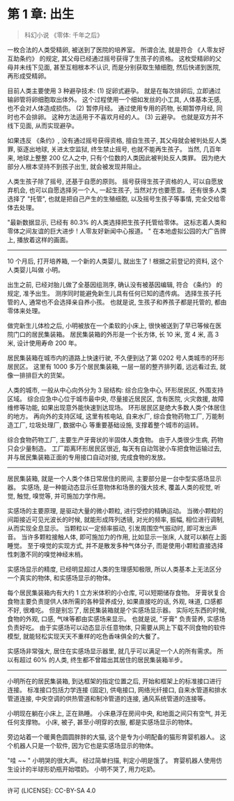 # 第 1 章: 出生

> 科幻小说 《零体: 千年之后》


一枚合法的人类受精卵, 被送到了医院的培养室。
所谓合法, 就是符合 《人零友好互助条约》 的规定,
其父母已经通过摇号获得了生孩子的资格。
这枚受精卵的父母并未线下见面, 甚至互相根本不认识,
而是分别获取生殖细胞, 然后快递到医院, 再形成受精卵。

目前人类主要使用 3 种避孕技术:
(1) 捉卵式避孕。
就是在每次排卵后, 立即通过输卵管将卵细胞取出体外。
这个过程使用一个细如发丝的小工具, 人体基本无感, 也不会对人体造成损伤。
(2) 暂停月经。
通过使用专用的药物, 长期暂停月经, 同时也不会排卵。
这种方法适用于不喜欢月经的人。
(3) 云避孕。
也就是双方并不线下见面, 从而实现避孕。

如果违反 《条约》, 没有通过摇号获得资格, 擅自生孩子,
其父母就会被判处反人类罪, 驱逐出地球, 关进太空监狱,
终生禁止摇号, 也就不能再生孩子。
当然, 几百年来, 地球上整整 200 亿人之中,
只有个位数的人类因此被判处反人类罪。
因为绝大部分人根本坚持不到孩子出生, 就会被发现并阻止。

人类生孩子除了摇号, 还基于自愿的原则。
摇号获得生孩子资格的人, 可以自愿放弃机会, 也可以自愿选择另一个人,
一起生孩子, 当然对方也要愿意。
还有很多人类选择了 "托管", 也就是把自己产生的生殖细胞,
以及摇号生孩子等事情, 完全交给零体去处理。

"最新数据显示, 已经有 80.3% 的人类选择把生孩子托管给零体。
这标志着人类和零体之间友谊的巨大进步 !
人零友好新闻中心报道。 "
在本地虚拟公园的大广告牌上, 播放着这样的画面。


----

10 个月后, 打开培养箱, 一个新的人类婴儿, 就出生了 !
根据之前登记的资料, 这个人类婴儿叫做 小明。

出生之前, 已经对胎儿做了全基因组测序, 确认没有被基因编辑,
符合 《条约》 的规定, 准予出生。
测序同时能避免新生儿具有任何已知的遗传病。
选择生孩子托管的人, 通常也不会选择亲自养小孩。
也就是说, 生孩子和养孩子都是托管的, 都由零体来处理。

做完新生儿体检之后, 小明被放在一个柔软的小床上,
很快被送到了早已等候在医院门口的居民集装箱。
居民集装箱的外形是一个长方体, 长 10 米, 宽 4 米, 高 3 米,
设计使用寿命 200 年。

居民集装箱在城市内的道路上快速行驶,
不久便到达了第 0202 号人类城市的环形居民区。
这里有 1000 多万个居民集装箱, 一层一层的整齐排列着,
远远看过去, 就像一排排巨大的货架。

人类的城市, 一般从中心向外分为 3 层结构:
综合应急中心, 环形居民区, 外围支持区域。
综合应急中心位于城市最中央, 尽量接近居民区,
含有医院, 火灾救援, 故障维修等功能, 如果出现意外能快速到达现场。
环形居民区是绝大多数人类个体居住的地方。
再向外的支持区域, 这里有核电站, 自来水厂,
综合食物药物工厂, 万能制造工厂, 垃圾处理厂, 数据中心
等重要基础设施, 支撑着整个城市的运转。

综合食物药物工厂, 主要生产牙膏状的半固体人类食物。
由于人类很少生病, 药物只会少量制造。
工厂距离环形居民区很近, 每天有自动驾驶小车把食物运输过去,
并与居民集装箱正面的专用接口自动对接,
完成食物的发放。


----

居民集装箱, 就是一个人类个体日常居住的房间,
主要部分是一台中型实感场显示器。
实感场, 是一种能动态显示任意物体和场景的强大技术,
覆盖人类的视觉, 听觉, 触觉, 嗅觉等, 并可施加力学作用。

实感场的主要原理, 是驱动大量的微小颗粒, 进行受控的精确运动。
当微小颗粒的间距接近可见光波长的时候, 就能形成阵列透镜,
对光的频率, 振幅, 相位进行调制, 从而实现全息显示。
当颗粒以一定频率振动, 引发周围空气振动时, 即可发出声音。
当许多颗粒接触人体, 即可施加力的作用,
比如显示一张床, 人就可以躺在上面睡觉。
至于嗅觉的实现方式, 并不是散发多种气体分子,
而是使用小颗粒直接选择性刺激不同的嗅觉神经末梢。

实感场显示的精度, 已经明显超过人类的生理感知极限,
所以人类基本上无法区分一个真实的物体, 和实感场显示的物体。

每个居民集装箱内有大约 1 立方米体积的小仓库, 可以短期储存食物。
牙膏状复合食物主要负责提供人体所需的各种营养成分,
如果直接吃的话, 外观, 味道, 口感都不好, 很难吃。
但是别忘了, 居民集装箱就是个实感场显示器。
实际吃东西的时候, 食物的外观, 口感, 气味等都由实感场来显示。
也就是说, "牙膏" 负责营养, 实感场负责好吃。
由于实感场可以动态显示任意物体, 只需要从网上下载不同食物的软件模型,
就能轻松实现天天不重样的吃色香味俱全的大餐了。

实感场非常强大, 居住在实感场显示器里, 就几乎可以满足一个人的所有需求。
所以有超过 60% 的人类, 终生都不曾踏出其居住的居民集装箱半步。


----

小明所在的居民集装箱, 到达框架的指定位置之后,
开始和框架上的标准接口进行连接。
标准接口包括力学连接 (固定), 供电接口, 网络光纤接口,
自来水管道和排水管道连接, 中央空调的供热管道和制冷管道的连接,
通风系统管道的连接等。

小明现在躺在小床上, 正在熟睡。
小床悬浮在房间中央, 和地面之间只有空气, 并无任何支撑物。
小床, 被子, 甚至小明穿的衣服, 都是实感场显示的物体。

旁边站着一个暖黄色圆圆胖胖的大猫, 这个是专为小明配备的猫形育婴机器人。
这个机器人只是一个软件, 因为它也是实感场显示的物体。

"哇 ~~ "
小明哭的很大声。
经过简单扫描, 判定小明是饿了。
育婴机器人使用仿生设计的半球形奶瓶开始喂奶。
小明不哭了, 用力吃奶。


----

许可 (LICENSE): CC-BY-SA 4.0
